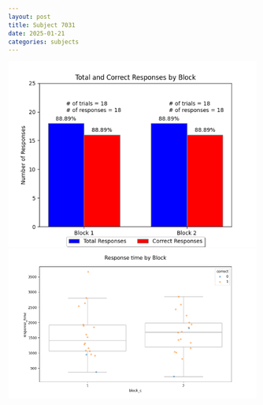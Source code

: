 ```yaml
---
layout: post
title: Subject 7031
date: 2025-01-21
categories: subjects
---
```


![](data/7031/run-34/7031_ATS_responses.png)
![](data/7031/run-34/7031_ATS_rt.png)
